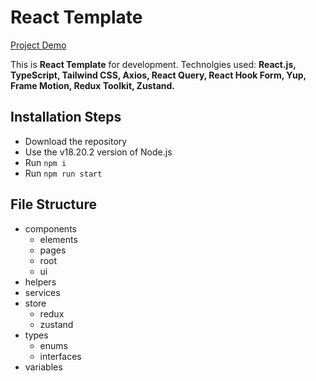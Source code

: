 # React Template

[Project Demo](https://dimarogkov.github.io/react-template)

This is **React Template** for development. Technolgies used: **React.js, TypeScript, Tailwind CSS, Axios, React Query, React Hook Form, Yup, Frame Motion, Redux Toolkit, Zustand.**

## Installation Steps

-   Download the repository
-   Use the v18.20.2 version of Node.js
-   Run `npm i`
-   Run `npm run start`

## File Structure

-   components
    -   elements
    -   pages
    -   root
    -   ui
-   helpers
-   services
-   store
    -   redux
    -   zustand
-   types
    -   enums
    -   interfaces
-   variables
